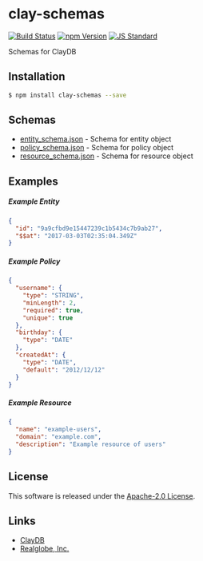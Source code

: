 clay-schemas
==========

<!---
This file is generated by ape-tmpl. Do not update manually.
--->

<!-- Badge Start -->
<a name="badges"></a>

[![Build Status][bd_travis_shield_url]][bd_travis_url]
[![npm Version][bd_npm_shield_url]][bd_npm_url]
[![JS Standard][bd_standard_shield_url]][bd_standard_url]

[bd_repo_url]: https://github.com/realglobe-Inc/clay-schemas
[bd_travis_url]: http://travis-ci.org/realglobe-Inc/clay-schemas
[bd_travis_shield_url]: http://img.shields.io/travis/realglobe-Inc/clay-schemas.svg?style=flat
[bd_travis_com_url]: http://travis-ci.com/realglobe-Inc/clay-schemas
[bd_travis_com_shield_url]: https://api.travis-ci.com/realglobe-Inc/clay-schemas.svg?token=
[bd_license_url]: https://github.com/realglobe-Inc/clay-schemas/blob/master/LICENSE
[bd_codeclimate_url]: http://codeclimate.com/github/realglobe-Inc/clay-schemas
[bd_codeclimate_shield_url]: http://img.shields.io/codeclimate/github/realglobe-Inc/clay-schemas.svg?style=flat
[bd_codeclimate_coverage_shield_url]: http://img.shields.io/codeclimate/coverage/github/realglobe-Inc/clay-schemas.svg?style=flat
[bd_gemnasium_url]: https://gemnasium.com/realglobe-Inc/clay-schemas
[bd_gemnasium_shield_url]: https://gemnasium.com/realglobe-Inc/clay-schemas.svg
[bd_npm_url]: http://www.npmjs.org/package/clay-schemas
[bd_npm_shield_url]: http://img.shields.io/npm/v/clay-schemas.svg?style=flat
[bd_standard_url]: http://standardjs.com/
[bd_standard_shield_url]: https://img.shields.io/badge/code%20style-standard-brightgreen.svg

<!-- Badge End -->


<!-- Description Start -->
<a name="description"></a>

Schemas for ClayDB

<!-- Description End -->


<!-- Overview Start -->
<a name="overview"></a>



<!-- Overview End -->


<!-- Sections Start -->
<a name="sections"></a>

<!-- Section from "doc/guides/01.Installation.md.hbs" Start -->

<a name="section-doc-guides-01-installation-md"></a>

Installation
-----

```bash
$ npm install clay-schemas --save
```


<!-- Section from "doc/guides/01.Installation.md.hbs" End -->

<!-- Section from "doc/guides/02.Schemas.md.hbs" Start -->

<a name="section-doc-guides-02-schemas-md"></a>

Schemas
---------

+ [entity_schema.json](lib/entity_schema.json) - Schema for entity object
+ [policy_schema.json](lib/policy_schema.json) - Schema for policy object
+ [resource_schema.json](lib/resource_schema.json) - Schema for resource object


<!-- Section from "doc/guides/02.Schemas.md.hbs" End -->

<!-- Section from "doc/guides/03.Examples.md.hbs" Start -->

<a name="section-doc-guides-03-examples-md"></a>

Examples
---------

##### Example Entity

```json
{
  "id": "9a9cfbd9e15447239c1b5434c7b9ab27",
  "$$at": "2017-03-03T02:35:04.349Z"
}
```
##### Example Policy

```json
{
  "username": {
    "type": "STRING",
    "minLength": 2,
    "required": true,
    "unique": true
  },
  "birthday": {
    "type": "DATE"
  },
  "createdAt": {
    "type": "DATE",
    "default": "2012/12/12"
  }
}
```
##### Example Resource

```json
{
  "name": "example-users",
  "domain": "example.com",
  "description": "Example resource of users"
}
```


<!-- Section from "doc/guides/03.Examples.md.hbs" End -->


<!-- Sections Start -->


<!-- LICENSE Start -->
<a name="license"></a>

License
-------
This software is released under the [Apache-2.0 License](https://github.com/realglobe-Inc/clay-schemas/blob/master/LICENSE).

<!-- LICENSE End -->


<!-- Links Start -->
<a name="links"></a>

Links
------

+ [ClayDB][clay_d_b_url]
+ [Realglobe, Inc.][realglobe,_inc__url]

[clay_d_b_url]: https://github.com/realglobe-Inc/claydb
[realglobe,_inc__url]: http://realglobe.jp

<!-- Links End -->
